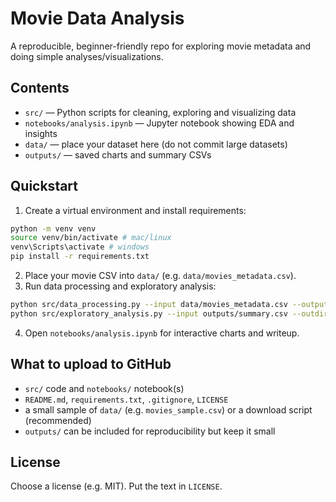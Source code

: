 # Movie Data Analysis


A reproducible, beginner-friendly repo for exploring movie metadata and doing simple analyses/visualizations.


## Contents
- `src/` — Python scripts for cleaning, exploring and visualizing data
- `notebooks/analysis.ipynb` — Jupyter notebook showing EDA and insights
- `data/` — place your dataset here (do not commit large datasets)
- `outputs/` — saved charts and summary CSVs


## Quickstart
1. Create a virtual environment and install requirements:
```bash
python -m venv venv
source venv/bin/activate # mac/linux
venv\Scripts\activate # windows
pip install -r requirements.txt
```
2. Place your movie CSV into `data/` (e.g. `data/movies_metadata.csv`).
3. Run data processing and exploratory analysis:
```bash
python src/data_processing.py --input data/movies_metadata.csv --output outputs/summary.csv
python src/exploratory_analysis.py --input outputs/summary.csv --outdir outputs/figures
```
4. Open `notebooks/analysis.ipynb` for interactive charts and writeup.


## What to upload to GitHub
- `src/` code and `notebooks/` notebook(s)
- `README.md`, `requirements.txt`, `.gitignore`, `LICENSE`
- a small sample of `data/` (e.g. `movies_sample.csv`) or a download script (recommended)
- `outputs/` can be included for reproducibility but keep it small


## License
Choose a license (e.g. MIT). Put the text in `LICENSE`.
